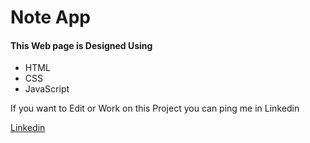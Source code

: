
<h1>
    Note App
</h1>
<h4>This Web page is Designed Using </h4>
<ul>
    <li>HTML</li>
    <li>CSS</li>
    <li>JavaScript</li>
</ul>

<p>If you want to Edit or Work on this Project you can ping me in Linkedin</p>
<a href="https://www.linkedin.com/in/hariharan-nune/">Linkedin</a>

